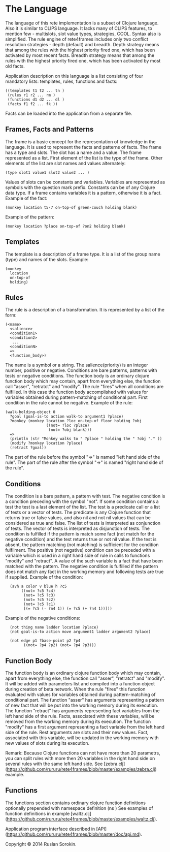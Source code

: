 # The Language

The language of this rete implementation is a subset of Clojure language. Also it is similar to CLIPS language.
It lacks many of CLIPS features, to mention few - multislots, slot value types, strategies, COOL. Syntax also is simplified.
The rule engine of rete4frames includes only two conflict resolution strategies - depth (default) and breadth. Depth strategy means that among the rules with the highest priority fired one, which has been activated by most recent facts. Breadth strategy means that among the rules with the highest priority fired one, which has been activated by most old facts.

Application description on this language is a list consisting of four mandatory lists: templates, rules, functions and facts:
```
((templates t1 t2 ... tn )
 (rules r1 r2 ... rm )
 (functions d1 d2 ... dl )
 (facts f1 f2 ... fk ))
```
Facts can be loaded into the application from a separate file.

Frames, Facts and Patterns
----
The frame is a basic concept for the representation of knowledge in the language. It is used to represent the facts and patterns of facts.
The frame has a type and slots. The slot has  a name and a value. The frame represented as a list.
First element of the list is the type of the frame. Other elements of the list are slot names and values alternately:
```
(type slot1 value1 slot2 value2 ... )
```
Values of slots can be constants and variables. Variables are represented as symbols with the question mark prefix. Constants can be of any Clojure data type.
If a frame contains variables it is a pattern, otherwise it is a fact.
Example of the fact:
```
(monkey location t5-7 on-top-of green-couch holding blank)
```
Example of the pattern:
```
(monkey location ?place on-top-of ?on2 holding blank)
```

Templates
----
The template is a description of a frame type. It is a list of the group name (type) and names of the slots.
Example:
```
(monkey
  location
  on-top-of
  holding)
```

Rules
----
The rule is a description of a transformation. It is represented by a list of the form:
```
(<name>
  <salience>
  <condition1>
  <condition2>
   ...
  <conditionN>
  =>
  <function_body>)
```
The name is a symbol or a string.
The salience(priority) is an integer number, positive or negative.
Conditions are bare patterns, patterns with tests or negative conditions.
The function body is an ordinary clojure function body which may contain, apart from everything else, the function call "asser", "retratct" and "modify".
The rule "fires" when all conditions are fulfilled. In this case the function body accomplished with values for variables obtained during pattern-matching of conditional part.
First condition in the rule cannot be negative.
Example of the rule:
```
(walk-holding-object 0
  ?goal (goal-is-to action walk-to argument1 ?place)
  ?monkey (monkey location ?loc on-top-of floor holding ?obj
                  ((not= ?loc ?place)
                   (not= ?obj blank)))
  =>
  (println (str "Monkey walks to " ?place " holding the " ?obj "." ))
  (modify ?monkey location ?place)
  (retract ?goal))
```
The part of the rule before the symbol "=>" is named "left hand side of the rule".
The part of the rule after the symbol "=>" is named "right hand side of the rule".

Conditions
----
The condition is a bare pattern, a pattern with test.
The negative condition is a condition preceding with the symbol "not".
If some condition contains a test the test is a last element of the list.
The test is a predicate call or a list of tests or a vector of tests.
The predicate is any Clojure function that returns true or false values, and also nil and not nil values that can be considered as true and false.
The list of tests is interpreted as conjunction of tests. The vector of tests is interpreted as disjunction of tests.
The condition is fulfilled if the pattern is match some fact (not match for the negative condition) and the test returns true or not nil value.
If the test is absent, the pattern matching (not matching) is sufficient for the condition fulfilment.
The positive (not negative) condition can be preceded with a variable which is used in a right hand side of rule in calls to functions "modify" and "retract".
A value of the such variable is a fact that have been matched with the pattern.
The negative condition is fulfilled if the pattern does not match any fact in the working memory and following tests are true if supplied.
Example of the condition:
```
  (avh a color v blue h ?c5
       ((not= ?c5 ?c4)
        (not= ?c5 ?c3)
        (not= ?c5 ?c2)
        (not= ?c5 ?c1)
        [(= ?c5 (- ?n4 1)) (= ?c5 (+ ?n4 1))]))
```
Example of the negative conditions:
```
  (not thing name ladder location ?place)
  (not goal-is-to action move argument1 ladder argument2 ?place)
```
```
  (not edge p1 ?base-point p2 ?p4
        ((not= ?p4 ?p2) (not= ?p4 ?p3)))
```

Function Body
----
The function body is an ordinary clojure function body which may contain, apart from everything else, the function call "asser", "retratct" and "modify". It will be added with parameters list and compiled into a function object during creation of beta network. When the rule "fires" this function evaluated with values for variables obtained during pattern-matching of conditional part.
The function "asser" has arguments representing a pattern of new fact that will be put into the working memory during its execution.
The function "retract" has arguments representing  fact variables from the left hand side of the rule.
Facts, associated with these variables, will be removed from the working memory during its execution.
The function "modify" has a first argument representing  a fact variable from the left hand side of the rule. Rest arguments are slots and their new values.
Fact, associated with this variable, will be updated in the working memory with new values of slots during its execution.

Remark: Because Clojure functions can not have more than 20 parametrs, you can split rules with more then 20 variables in the right hand side on several rules with the same left hand side. See [zebra.clj] (https://github.com/rururu/rete4frames/blob/master/examples/zebra.clj) example.

Functions
----
The functions section contains ordinary clojure function definitions optionally prepended with namespace definition (ns <namespace>)
See examples of function definitions in example [waltz.clj] (https://github.com/rururu/rete4frames/blob/master/examples/waltz.clj).

Application program interface described in [API] (https://github.com/rururu/rete4frames/blob/master/doc/api.md).

Copyright © 2014 Ruslan Sorokin.

